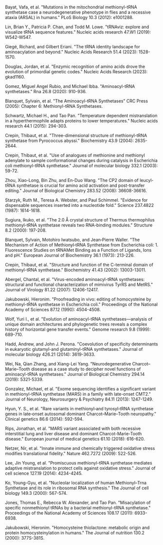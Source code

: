 Bayat, Vafa, et al. "Mutations in the mitochondrial methionyl-tRNA synthetase case a neurodegenerative phenotype in flies and a recessive ataxia (ARSAL) in humans." PLoS Biology 10.3 (2012): e1001288.

Lin, Brian Y., Patricia P. Chan, and Todd M. Lowe. "tRNAviz: explore and visualize tRNA sequence features." Nucleic acids research 47.W1 (2019): W542-W547.

Giegé, Richard, and Gilbert Eriani. "The tRNA identity landscape for aminoacylation and beyond." Nucleic Acids Research 51.4 (2023): 1528-1570.


Douglas, Jordan, et al. "Enzymic recognition of amino acids drove the evolution of primordial genetic codes." Nucleic Acids Research (2023): gkad1160.


Gomez, Miguel Angel Rubio, and Michael Ibba. "Aminoacyl-tRNA synthetases." Rna 26.8 (2020): 910-936.




Blanquet, Sylvain, et al. "The Aminoacyl-tRNA Synthetases" CRC Press (2005): Chapter 6: Methionyl-tRNA Synthetases.


Schwartz, Michael H., and Tao Pan. "Temperature dependent mistranslation in a hyperthermophile adapts proteins to lower temperatures." Nucleic acids research 44.1 (2015): 294-303.


Crepin, Thibaut, et al. "Three-dimensional structure of methionyl-tRNA synthetase from Pyrococcus abyssi." Biochemistry 43.9 (2004): 2635-2644.



Crepin, Thibaut, et al. "Use of analogues of methionine and methionyl adenylate to sample conformational changes during catalysis in Escherichia coli methionyl-tRNA synthetase." Journal of molecular biology 332.1 (2003): 59-72.




Zhou, Xiao-Long, Bin Zhu, and En-Duo Wang. "The CP2 domain of leucyl-tRNA synthetase is crucial for amino acid activation and post-transfer editing." Journal of Biological Chemistry 283.52 (2008): 36608-36616.



Starzyk, Ruth M., Teresa A. Webster, and Paul Schimmel. "Evidence for dispensable sequences inserted into a nucleotide fold." Science 237.4822 (1987): 1614-1618.

Sugiura, Ikuko, et al. "The 2.0 Å crystal structure of Thermus thermophilus methionyl-tRNA synthetase reveals two RNA-binding modules." Structure 8.2 (2000): 197-208.

Blanquet, Sylvain, Motohiro Iwatsubo, and Jean‐Pierre Waller. "The Mechanism of Action of Methionyl‐tRNA Synthetase from Escherichia coli: 1. Fluorescence Studies on tRNAMet Binding as a Function of Ligands, Ions and pH." European Journal of Biochemistry 36.1 (1973): 213-226.



Crepin, Thibaut, et al. "Structure and function of the C-terminal domain of methionyl-tRNA synthetase." Biochemistry 41.43 (2002): 13003-13011.




Abergel, Chantal, et al. "Virus-encoded aminoacyl-tRNA synthetases: structural and functional characterization of mimivirus TyrRS and MetRS." Journal of Virology 81.22 (2007): 12406-12417.




Jakubowski, Hieronim. "Proofreading in vivo: editing of homocysteine by methionyl-tRNA synthetase in Escherichia coli." Proceedings of the National Academy of Sciences 87.12 (1990): 4504-4508.




Wolf, Yuri I., et al. "Evolution of aminoacyl-tRNA synthetases—analysis of unique domain architectures and phylogenetic trees reveals a complex history of horizontal gene transfer events." Genome research 9.8 (1999): 689-710.





Hadd, Andrew, and John J. Perona. "Coevolution of specificity determinants in eukaryotic glutamyl-and glutaminyl-tRNA synthetases." Journal of molecular biology 426.21 (2014): 3619-3633.

Wei, Na, Qian Zhang, and Xiang-Lei Yang. "Neurodegenerative Charcot–Marie–Tooth disease as a case study to decipher novel functions of aminoacyl-tRNA synthetases." Journal of Biological Chemistry 294.14 (2019): 5321-5339.

Gonzalez, Michael, et al. "Exome sequencing identifies a significant variant in methionyl-tRNA synthetase (MARS) in a family with late-onset CMT2." Journal of Neurology, Neurosurgery & Psychiatry 84.11 (2013): 1247-1249.

Hyun, Y. S., et al. "Rare variants in methionyl‐and tyrosyl‐tRNA synthetase genes in late‐onset autosomal dominant Charcot–Marie–Tooth neuropathy." Clinical genetics 86.6 (2014): 592-594.

Rips, Jonathan, et al. "MARS variant associated with both recessive interstitial lung and liver disease and dominant Charcot-Marie-Tooth disease." European journal of medical genetics 61.10 (2018): 616-620.

Netzer, Nir, et al. "Innate immune and chemically triggered oxidative stress modifies translational fidelity." Nature 462.7272 (2009): 522-526.

Lee, Jin Young, et al. "Promiscuous methionyl-tRNA synthetase mediates adaptive mistranslation to protect cells against oxidative stress." Journal of cell science 127.19 (2014): 4234-4245.

Ko, Young-Gyu, et al. "Nucleolar localization of human Methionyl–Trna Synthetase and its role in ribosomal RNA synthesis." The Journal of cell biology 149.3 (2000): 567-574.

Jones, Thomas E., Rebecca W. Alexander, and Tao Pan. "Misacylation of specific nonmethionyl tRNAs by a bacterial methionyl-tRNA synthetase." Proceedings of the National Academy of Sciences 108.17 (2011): 6933-6938.

Jakubowski, Hieronim. "Homocysteine thiolactone: metabolic origin and protein homocysteinylation in humans." The Journal of nutrition 130.2 (2000): 377S-381S.

